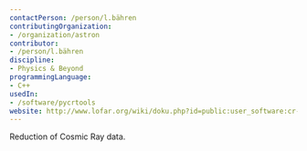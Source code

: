 ```yaml
---
contactPerson: /person/l.bähren
contributingOrganization:
- /organization/astron
contributor:
- /person/l.bähren
discipline:
- Physics & Beyond
programmingLanguage:
- C++
usedIn:
- /software/pycrtools
website: http://www.lofar.org/wiki/doku.php?id=public:user_software:cr-tools
---
```

Reduction of Cosmic Ray data.

